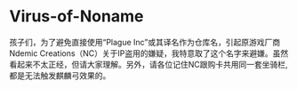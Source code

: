 # Virus-of-Noname
孩子们，为了避免直接使用“Plague Inc”或其译名作为仓库名，引起原游戏厂商Ndemic Creations（NC）关于IP盗用的嫌疑，我特意取了这个名字来避嫌。虽然看起来不太正经，但请大家理解。另外，请各位记住NC跟购卡共用同一套坐骑栏,都是无法触发麒麟弓效果的。
